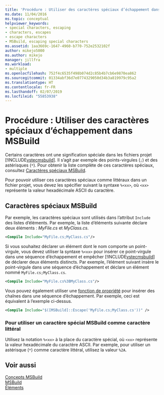 ```yaml
---
title: 'Procédure : Utiliser des caractères spéciaux d’échappement dans MSBuild | Microsoft Docs'
ms.date: 11/04/2016
ms.topic: conceptual
helpviewer_keywords:
- special characters, escaping
- characters, escapes
- escape characters
- MSBuild, escaping special characters
ms.assetid: 1aa3669c-1647-4960-b770-752e2532102f
author: mikejo5000
ms.author: mikejo
manager: jillfra
ms.workload:
- multiple
ms.openlocfilehash: 752f4c6535f498b074d2c85b4b7cb6e9870ea862
ms.sourcegitcommit: 01334abf36d7e0774329050d34b3a819979c95a2
ms.translationtype: HT
ms.contentlocale: fr-FR
ms.lasthandoff: 02/07/2019
ms.locfileid: "55853938"
---
```

# <a name="how-to-escape-special-characters-in-msbuild"></a>Procédure : Utiliser des caractères spéciaux d’échappement dans MSBuild

Certains caractères ont une signification spéciale dans les fichiers projet [!INCLUDE[vstecmsbuild](../extensibility/internals/includes/vstecmsbuild_md.md)]. Il s’agit par exemple des points-virgules (`;`) et des astérisques (`*`). Pour obtenir la liste complète de ces caractères spéciaux, consultez [Caractères spéciaux MSBuild](../msbuild/msbuild-special-characters.md).

Pour pouvoir utiliser ces caractères spéciaux comme littéraux dans un fichier projet, vous devez les spécifier suivant la syntaxe `%<xx>`, où `<xx>` représente la valeur hexadécimale ASCII du caractère.

## <a name="msbuild-special-characters"></a>Caractères spéciaux MSBuild

Par exemple, les caractères spéciaux sont utilisés dans l’attribut `Include` des listes d’éléments. Par exemple, la liste d’éléments suivante déclare deux éléments : *MyFile.cs* et *MyClass.cs*.

```xml
<Compile Include="MyFile.cs;MyClass.cs"/>
```

Si vous souhaitez déclarer un élément dont le nom comporte un point-virgule, vous devez utiliser la syntaxe `%<xx>` pour insérer ce point-virgule dans une séquence d’échappement et empêcher [!INCLUDE[vstecmsbuild](../extensibility/internals/includes/vstecmsbuild_md.md)] de déclarer deux éléments distincts. Par exemple, l’élément suivant insère le point-virgule dans une séquence d’échappement et déclare un élément nommé `MyFile.cs;MyClass.cs`.

```xml
<Compile Include="MyFile.cs%3BMyClass.cs"/>
```

Vous pouvez également utiliser une [fonction de propriété](../msbuild/property-functions.md) pour insérer des chaînes dans une séquence d’échappement. Par exemple, ceci est équivalent à l’exemple ci-dessus.

```xml
<Compile Include="$([MSBuild]::Escape('MyFile.cs;MyClass.cs'))" />
```

### <a name="to-use-an-msbuild-special-character-as-a-literal-character"></a>Pour utiliser un caractère spécial MSBuild comme caractère littéral

Utilisez la notation `%<xx>` à la place du caractère spécial, où `<xx>` représente la valeur hexadécimale du caractère ASCII. Par exemple, pour utiliser un astérisque (`*`) comme caractère littéral, utilisez la valeur `%2A`.

## <a name="see-also"></a>Voir aussi
[Concepts MSBuild](../msbuild/msbuild-concepts.md)  
[MSBuild](../msbuild/msbuild.md)  
[Éléments](../msbuild/msbuild-items.md)
